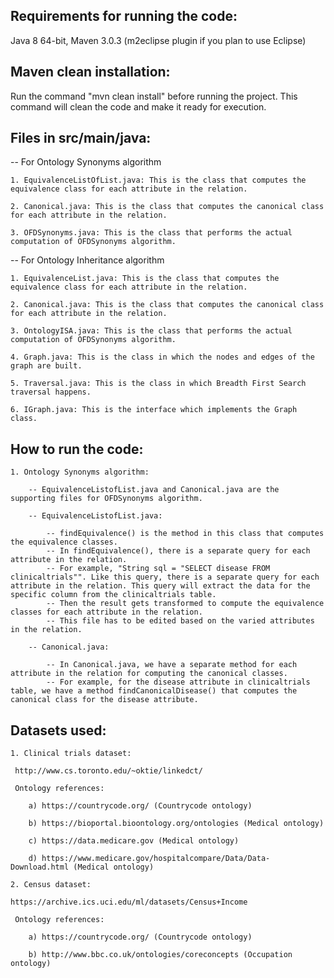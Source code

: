 
## Requirements for running the code:

Java 8 64-bit, Maven 3.0.3 (m2eclipse plugin if you plan to use Eclipse)

## Maven clean installation:

Run the command "mvn clean install" before running the project. This command will clean the code and make it ready for execution.

## Files in src/main/java:

-- For Ontology Synonyms algorithm

    1. EquivalenceListOfList.java: This is the class that computes the equivalence class for each attribute in the relation.
    
    2. Canonical.java: This is the class that computes the canonical class for each attribute in the relation.
    
    3. OFDSynonyms.java: This is the class that performs the actual computation of OFDSynonyms algorithm.
    
-- For Ontology Inheritance algorithm

    1. EquivalenceList.java: This is the class that computes the equivalence class for each attribute in the relation.
    
    2. Canonical.java: This is the class that computes the canonical class for each attribute in the relation.
    
    3. OntologyISA.java: This is the class that performs the actual computation of OFDSynonyms algorithm.
    
    4. Graph.java: This is the class in which the nodes and edges of the graph are built. 
    
    5. Traversal.java: This is the class in which Breadth First Search traversal happens.
    
    6. IGraph.java: This is the interface which implements the Graph class.
    
## How to run the code:

    1. Ontology Synonyms algorithm:
        
        -- EquivalenceListofList.java and Canonical.java are the supporting files for OFDSynonyms algorithm.
        
        -- EquivalenceListofList.java: 
                
            -- findEquivalence() is the method in this class that computes the equivalence classes.
            -- In findEquivalence(), there is a separate query for each attribute in the relation.
            -- For example, "String sql = "SELECT disease FROM clinicaltrials"". Like this query, there is a separate query for each attribute in the relation. This query will extract the data for the specific column from the clinicaltrials table.
            -- Then the result gets transformed to compute the equivalence classes for each attribute in the relation.
            -- This file has to be edited based on the varied attributes in the relation.
    
        -- Canonical.java:
        
            -- In Canonical.java, we have a separate method for each attribute in the relation for computing the canonical classes.
            -- For example, for the disease attribute in clinicaltrials table, we have a method findCanonicalDisease() that computes the canonical class for the disease attribute.
            
    
## Datasets used:

    1. Clinical trials dataset:
    
     http://www.cs.toronto.edu/~oktie/linkedct/
     
     Ontology references:
     
        a) https://countrycode.org/ (Countrycode ontology)
        
        b) https://bioportal.bioontology.org/ontologies (Medical ontology)

        c) https://data.medicare.gov (Medical ontology)

        d) https://www.medicare.gov/hospitalcompare/Data/Data-Download.html (Medical ontology)

    2. Census dataset:
    
    https://archive.ics.uci.edu/ml/datasets/Census+Income
    
     Ontology references:
     
        a) https://countrycode.org/ (Countrycode ontology)
        
        b) http://www.bbc.co.uk/ontologies/coreconcepts (Occupation ontology)
        
     


    
